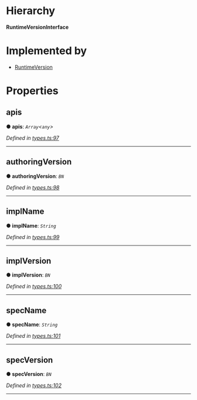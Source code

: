 

# Hierarchy

**RuntimeVersionInterface**

# Implemented by

* [RuntimeVersion](../classes/_rpc_runtimeversion_.runtimeversion.md)

# Properties

<a id="apis"></a>

##  apis

**● apis**: *`Array`<`any`>*

*Defined in [types.ts:97](https://github.com/polkadot-js/api/blob/833b49d/packages/types/src/types.ts#L97)*

___
<a id="authoringversion"></a>

##  authoringVersion

**● authoringVersion**: *`BN`*

*Defined in [types.ts:98](https://github.com/polkadot-js/api/blob/833b49d/packages/types/src/types.ts#L98)*

___
<a id="implname"></a>

##  implName

**● implName**: *`String`*

*Defined in [types.ts:99](https://github.com/polkadot-js/api/blob/833b49d/packages/types/src/types.ts#L99)*

___
<a id="implversion"></a>

##  implVersion

**● implVersion**: *`BN`*

*Defined in [types.ts:100](https://github.com/polkadot-js/api/blob/833b49d/packages/types/src/types.ts#L100)*

___
<a id="specname"></a>

##  specName

**● specName**: *`String`*

*Defined in [types.ts:101](https://github.com/polkadot-js/api/blob/833b49d/packages/types/src/types.ts#L101)*

___
<a id="specversion"></a>

##  specVersion

**● specVersion**: *`BN`*

*Defined in [types.ts:102](https://github.com/polkadot-js/api/blob/833b49d/packages/types/src/types.ts#L102)*

___

